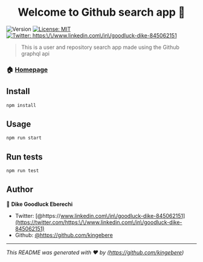 <h1 align="center">Welcome to Github search app 👋</h1>
<p>
  <img alt="Version" src="https://img.shields.io/badge/version-0.1.0-blue.svg?cacheSeconds=2592000" />
  <a href="#" target="_blank">
    <img alt="License: MIT" src="https://img.shields.io/badge/License-MIT-yellow.svg" />
  </a>
  <a href="https://twitter.com/https:\/\/www.linkedin.com\/in\/goodluck-dike-845062151" target="_blank">
    <img alt="Twitter: https:\/\/www.linkedin.com\/in\/goodluck-dike-845062151" src="https://img.shields.io/twitter/follow/https:\/\/www.linkedin.com\/in\/goodluck-dike-845062151.svg?style=social" />
  </a>
</p>

> This is a user and repository search app made using the Github graphql api

### 🏠 [Homepage](https://github-api-dike.netlify.app)

## Install

```sh
npm install
```

## Usage

```sh
npm run start
```

## Run tests

```sh
npm run test
```

## Author

👤 **Dike Goodluck Eberechi**

* Twitter: [@https:\/\/www.linkedin.com\/in\/goodluck-dike-845062151](https://twitter.com/https:\/\/www.linkedin.com\/in\/goodluck-dike-845062151)
* Github: [@https:\/\/github.com\/kingebere](https://github.com/https:\/\/github.com\/kingebere)



***
_This README was generated with ❤️ by (https://github.com/kingebere)_